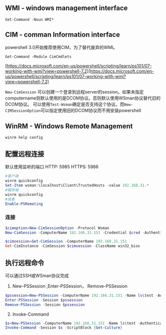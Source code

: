 ## WMI - windows management interface
```
Get-Command -Noun WMI*
```
## CIM - comman Information interface
powershell 3.0开始推荐使用CIM，为了替代废弃的WMI。

```
Get-Command -Module CimCmdlets
```
[https://docs.microsoft.com/en-us/powershell/scripting/learn/ps101/07-working-with-wmi?view=powershell-7.2](https://docs.microsoft.com/en-us/powershell/scripting/learn/ps101/07-working-with-wmi?view=powershell-7.2)


`New-CimSession` 可以创建一个登录到远程server的session。如果未指定computername则默认使用的是DCOM协议。否则默认使用WSman协议替代旧的DCOM协议。
可以使用`Test-Wsman`确定是否支持这个协议。而`New-CIMSessionOption`可以指定使用旧的DCOM协议而不用安装powershell

## WinRM - Windows Remote Management
```
winrm help config
```
## 配置远程连接
默认使用监听的端口
HTTP: 5985
HTTPS: 5986

```powershell
#客户端
winrm quickconfig
Set-Item wsman:\localhost\Client\TrustedHosts -value 192.168.31.*
#服务端
winrm quickconfig
#或者
Enable-PSRemoting
```


### 连接

```powershell
$cimoption=New-CimSessionOption -Protocol Wsman
New-CimSession -ComputerName 192.168.31.151 -Credential $cred -Authentication Negotiate

$cimsession=Get-CimSession -ComputerName 192.168.31.151
Get-CimInstance -CimSession $cimsession -ClassName win32_bios
```

## 执行远程命令
可以通过SSH或WSman协议完成
1. New-PSSession ,Enter-PSSession， Remove-PSSession
```powershell
$pssession=New-PSSession -ComputerName 192.168.31.151 -Name ls\test -Authentication Negotiate -Credential $cred
Enter-PSSession -Session $pssession
Remove-PSSession -Session $pssession
```
2. Invoke-Command
```powershell
$s=New-PSSession -ComputerName 192.168.31.151 -Name ls\test -Authentication Negotiate -Credential $cred
Invoke-Command -Session $s -ScriptBlock {Get-Culture}
```
